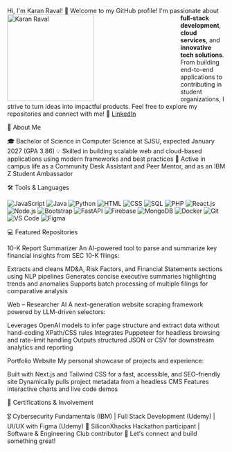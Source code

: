 Hi, I'm Karan Raval! 👋
<img src="photo1.jpg" alt="Karan Raval" width="200" align="left" style="margin-right: 200px;">
Welcome to my GitHub profile! I'm passionate about **full-stack development**, **cloud services**, and **innovative tech solutions**. From building end-to-end applications to contributing in student organizations, I strive to turn ideas into impactful products. Feel free to explore my repositories and connect with me! 💼 [LinkedIn](https://www.linkedin.com/in/karanraval05)

🔗 About Me

🎓 Bachelor of Science in Computer Science at SJSU, expected January 2027 (GPA 3.86)
💡 Skilled in building scalable web and cloud-based applications using modern frameworks and best practices
🤝 Active in campus life as a Community Desk Assistant and Peer Mentor, and as an IBM Z Student Ambassador


🛠️ Tools & Languages
<div align="left">
  <img src="https://img.shields.io/badge/JavaScript-%23F7DF1E?style=for-the-badge&logo=javascript&logoColor=black" alt="JavaScript">
  <img src="https://img.shields.io/badge/Java-%23007396?style=for-the-badge&logo=java&logoColor=white" alt="Java">
  <img src="https://img.shields.io/badge/Python-%233776AB?style=for-the-badge&logo=python&logoColor=white" alt="Python">
  <img src="https://img.shields.io/badge/HTML-%23E34F26?style=for-the-badge&logo=html5&logoColor=white" alt="HTML">
  <img src="https://img.shields.io/badge/CSS-%231572B6?style=for-the-badge&logo=css3&logoColor=white" alt="CSS">
  <img src="https://img.shields.io/badge/SQL-%23448AFF?style=for-the-badge&logo=postgresql&logoColor=white" alt="SQL">
  <img src="https://img.shields.io/badge/PHP-%23777BB4?style=for-the-badge&logo=php&logoColor=white" alt="PHP">
  <img src="https://img.shields.io/badge/React-%2361DAFB?style=for-the-badge&logo=react&logoColor=black" alt="React.js">
  <img src="https://img.shields.io/badge/Node.js-%23339933?style=for-the-badge&logo=nodedotjs&logoColor=white" alt="Node.js">
  <img src="https://img.shields.io/badge/Bootstrap-%23563D7C?style=for-the-badge&logo=bootstrap&logoColor=white" alt="Bootstrap">
  <img src="https://img.shields.io/badge/FastAPI-%23009688?style=for-the-badge&logo=fastapi&logoColor=white" alt="FastAPI">
  <img src="https://img.shields.io/badge/Firebase-%23FFCA28?style=for-the-badge&logo=firebase&logoColor=black" alt="Firebase">
  <img src="https://img.shields.io/badge/MongoDB-%2347A248?style=for-the-badge&logo=mongodb&logoColor=white" alt="MongoDB">
  <img src="https://img.shields.io/badge/Docker-%232496ED?style=for-the-badge&logo=docker&logoColor=white" alt="Docker">
  <img src="https://img.shields.io/badge/Git-%23F05032?style=for-the-badge&logo=git&logoColor=white" alt="Git">
  <img src="https://img.shields.io/badge/VS%20Code-%23007ACC?style=for-the-badge&logo=visualstudiocode&logoColor=white" alt="VS Code">
  <img src="https://img.shields.io/badge/Figma-%23F24E1E?style=for-the-badge&logo=figma&logoColor=white" alt="Figma">
</div>

💻 Featured Repositories

10-K Report Summarizer
An AI-powered tool to parse and summarize key financial insights from SEC 10-K filings:

Extracts and cleans MD&A, Risk Factors, and Financial Statements sections using NLP pipelines
Generates concise executive summaries highlighting trends and anomalies
Supports batch processing of multiple filings for comparative analysis


Web – Researcher AI
A next-generation website scraping framework powered by LLM-driven selectors:

Leverages OpenAI models to infer page structure and extract data without hand-coding XPath/CSS rules
Integrates Puppeteer for headless browsing and rate-limit handling
Outputs structured JSON or CSV for downstream analytics and reporting


Portfolio Website
My personal showcase of projects and experience:

Built with Next.js and Tailwind CSS for a fast, accessible, and SEO-friendly site
Dynamically pulls project metadata from a headless CMS
Features interactive charts and live code demos




📜 Certifications & Involvement

🎖️ Cybersecurity Fundamentals (IBM) | Full Stack Development (Udemy) | UI/UX with Figma (Udemy)
🎯 SiliconXhacks Hackathon participant | Software & Engineering Club contributor
🔗 Let's connect and build something great!
